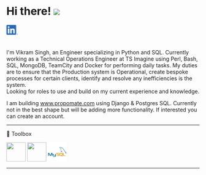 
<!---
VikramMSingh/VikramMSingh is a ✨ special ✨ repository because its `README.md` (this file) appears on your GitHub profile.
You can click the Preview link to take a look at your changes.
--->
<h1> Hi there! <img src="https://raw.githubusercontent.com/MartinHeinz/MartinHeinz/master/wave.gif" width="30px"></h1>
<section id="downloads" class="clearfix">
          <a href="https://www.linkedin.com/in/vikramsingh11/" id="view-on-linkedin" class="button"><img src="https://github.com/VikramMSingh/VikramMSingh.github.io/blob/master/images/LI-In-Bug.png" width="30px"></a>
</section>
<br>
<br>
<a> I'm Vikram Singh, an Engineer specializing in Python and SQL. Currently working as a Technical Operations Engineer at TS Imagine using Perl, Bash, SQL, MongoDB, TeamCity and Docker for performing daily tasks. My duties are to ensure that the Production system is Operational, create bespoke processes for certain clients, identify and resolve any inefficiencies is the system. </a> 
<br>
<a> Looking for roles to use and build on my current experience and knowledge. </a>

I am building www.propomate.com using Django & Postgres SQL. Currently not in the best shape but will be adding more functionality. If interested you can create an account. 

---

🧰 Toolbox

<img src="https://cdn.worldvectorlogo.com/logos/python-5.svg" width="50px" height="50px" /> <img src="https://cdn.worldvectorlogo.com/logos/django-community.svg" width="50px" height="50px" /> <img src="https://github.com/devicons/devicon/blob/master/icons/mysql/mysql-original-wordmark.svg" width="50px" height="50px" />

---

